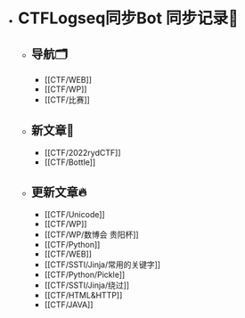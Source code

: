 - # CTFLogseq同步Bot 同步记录🤖
  - ## 导航🗂️
    - [[CTF/WEB]]
    - [[CTF/WP]]
    - [[CTF/比赛]]
  - ## 新文章🎉
    - [[CTF/2022rydCTF]]
    - [[CTF/Bottle]]
  - ## 更新文章🔥
    - [[CTF/Unicode]]
    - [[CTF/WP]]
    - [[CTF/WP/数博会 贵阳杯]]
    - [[CTF/Python]]
    - [[CTF/WEB]]
    - [[CTF/SSTI/Jinja/常用的关键字]]
    - [[CTF/Python/Pickle]]
    - [[CTF/SSTI/Jinja/绕过]]
    - [[CTF/HTML&HTTP]]
    - [[CTF/JAVA]]
